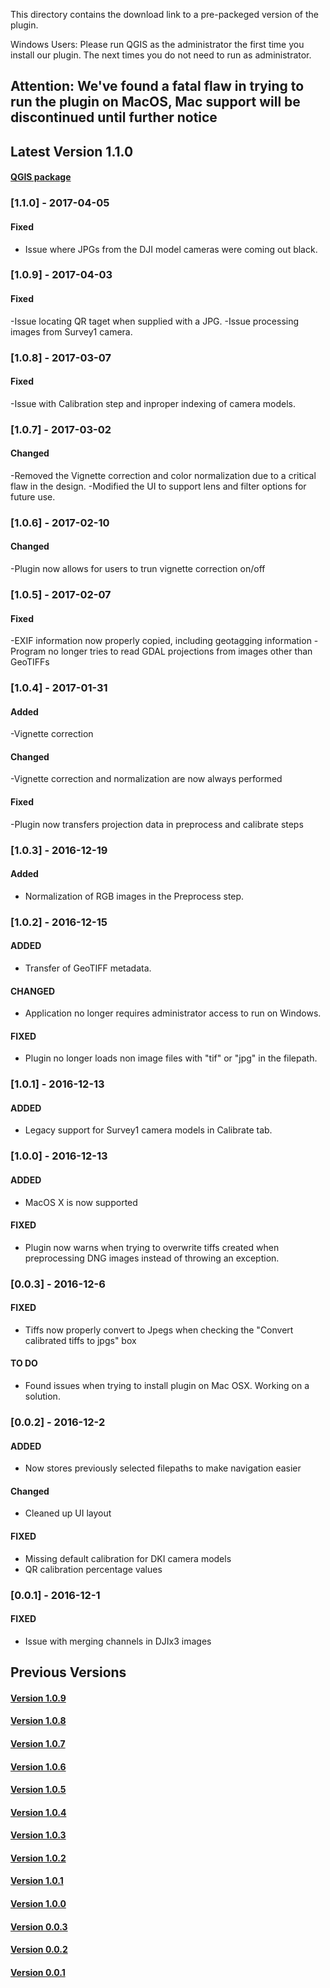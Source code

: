 This directory contains the download link to a pre-packeged version of the plugin.

Windows Users: Please run QGIS as the administrator the first time you install our plugin. The next times you do not need to run as administrator.

## Attention: We've found a fatal flaw in trying to run the plugin on MacOS, Mac support will be discontinued until further notice

## Latest Version 1.1.0
#### [QGIS package](http://www.docs.peauproductions.com/qgis/MAPIR_Processing_04052017.zip)

### [1.1.0] - 2017-04-05
#### Fixed
- Issue where JPGs from the DJI model cameras were coming out black.

### [1.0.9] - 2017-04-03
#### Fixed
-Issue locating QR taget when supplied with a JPG.
-Issue processing images from Survey1 camera.

### [1.0.8] - 2017-03-07
#### Fixed
-Issue with Calibration step and inproper indexing of camera models.

### [1.0.7] - 2017-03-02
#### Changed
-Removed the Vignette correction and color normalization due to a critical flaw in the design. 
-Modified the UI to support lens and filter options for future use.

### [1.0.6] - 2017-02-10
#### Changed
-Plugin now allows for users to trun vignette correction on/off

### [1.0.5] - 2017-02-07
#### Fixed
-EXIF information now properly copied, including geotagging information
-Program no longer tries to read GDAL projections from images other than GeoTIFFs

### [1.0.4] - 2017-01-31
#### Added
-Vignette correction

#### Changed
-Vignette correction and normalization are now always performed

#### Fixed
-Plugin now transfers projection data in preprocess and calibrate steps

### [1.0.3] - 2016-12-19
#### Added
- Normalization of RGB images in the Preprocess step.

### [1.0.2] - 2016-12-15
#### ADDED
- Transfer of GeoTIFF metadata.

#### CHANGED
- Application no longer requires administrator access to run on Windows.

#### FIXED
- Plugin no longer loads non image files with "tif" or "jpg" in the filepath.

### [1.0.1] - 2016-12-13
#### ADDED
- Legacy support for Survey1 camera models in Calibrate tab.

### [1.0.0] - 2016-12-13
#### ADDED
- MacOS X is now supported

#### FIXED
- Plugin now warns when trying to overwrite tiffs created when preprocessing DNG images instead of throwing an exception.

### [0.0.3] - 2016-12-6
#### FIXED
- Tiffs now properly convert to Jpegs when checking the "Convert calibrated tiffs to jpgs" box

#### TO DO
- Found issues when trying to install plugin on Mac OSX. Working on a solution.

### [0.0.2] - 2016-12-2
#### ADDED
- Now stores previously selected filepaths to make navigation easier

#### Changed
- Cleaned up UI layout

#### FIXED
- Missing default calibration for DKI camera models
- QR calibration percentage values

### [0.0.1] - 2016-12-1
#### FIXED
- Issue with merging channels in DJIx3 images

## Previous Versions

#### [Version 1.0.9](http://www.docs.peauproductions.com/qgis/MAPIR_Processing_04032017.zip)

#### [Version 1.0.8](http://www.docs.peauproductions.com/qgis/MAPIR_Processing_03072017.zip)

#### [Version 1.0.7](http://www.docs.peauproductions.com/qgis/MAPIR_Processing_03022017.zip)

#### [Version 1.0.6](http://www.docs.peauproductions.com/qgis/MAPIR_Processing_02102017.zip)

#### [Version 1.0.5](http://www.docs.peauproductions.com/qgis/MAPIR_Processing_02072017.zip)

#### [Version 1.0.4](http://www.docs.peauproductions.com/qgis/MAPIR_Processing_01312017.zip)

#### [Version 1.0.3](http://www.docs.peauproductions.com/qgis/MAPIR_Processing_12192016.zip)

#### [Version 1.0.2](http://www.docs.peauproductions.com/qgis/MAPIR_Processing_12152016.zip)

#### [Version 1.0.1](http://www.docs.peauproductions.com/qgis/MAPIR_Processing_12142016.zip)

#### [Version 1.0.0](http://www.docs.peauproductions.com/qgis/MAPIR_Processing_12132016.zip)

#### [Version 0.0.3](http://www.docs.peauproductions.com/qgis/MAPIR_Processing_12062016.zip)

#### [Version 0.0.2](http://www.docs.peauproductions.com/qgis/MAPIR_Processing_12022016.zip)

#### [Version 0.0.1](http://www.docs.peauproductions.com/qgis/MAPIR_Processing_12012016.zip)
